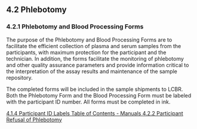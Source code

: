 ## 4.2 Phlebotomy

### 4.2.1 Phlebotomy and Blood Processing Forms

The purpose of the Phlebotomy and Blood Processing Forms are to facilitate the efficient collection of plasma and serum samples from the participants, with maximum protection for the participant and the technician. In addition, the forms facilitate the monitoring of phlebotomy and other quality assurance parameters and provide information critical to the interpretation of the assay results and maintenance of the sample repository.

The completed forms will be included in the sample shipments to LCBR.  Both the Phlebotomy Form and the Blood Processing Form must be labeled with the participant ID number.  All forms must be completed in ink.


<div class="center">
<div class="btn-group">
  <a href=":pages_path:/manuals/blood-collection-processing/4-01-04-ppt-id-labels.md" class="btn btn-default">
    <span class="glyphicon glyphicon-chevron-left"></span>
    4.1.4 Participant ID Labels
  </a>

  <a href=":pages_path:/manuals/manual-toc.md" class="btn btn-default">
    <span class="glyphicon glyphicon-chevron-up"></span>
    Table of Contents - Manuals
  </a>

  <a href=":pages_path:/manuals/blood-collection-processing/4-02-02-ppt-refusal.md" class="btn btn-success">
    4.2.2 Participant Refusal of Phlebotomy
    <span class="glyphicon glyphicon-chevron-right"></span>
  </a>
</div>
</div>
